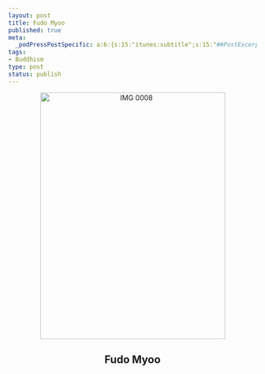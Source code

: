 ```yaml
--- 
layout: post
title: Fudo Myoo
published: true
meta: 
  _podPressPostSpecific: a:6:{s:15:"itunes:subtitle";s:15:"##PostExcerpt##";s:14:"itunes:summary";s:15:"##PostExcerpt##";s:15:"itunes:keywords";s:17:"##WordPressCats##";s:13:"itunes:author";s:10:"##Global##";s:15:"itunes:explicit";s:2:"No";s:12:"itunes:block";s:2:"No";}
tags: 
- Buddhism
type: post
status: publish
---
```

<p align="center"><a title="Photo Sharing" href="http://www.flickr.com/photos/albill/191179666/"><img width="375" height="500" alt="IMG 0008" src="http://static.flickr.com/63/191179666_1cf405701d.jpg" /></a></p>

<div align="center"></div>
<h2 align="center">Fudo Myoo</h2>
